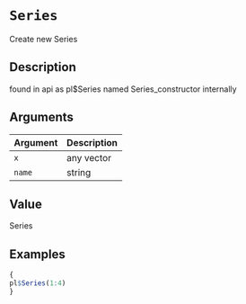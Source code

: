 # `Series`

Create new Series


## Description

found in api as pl$Series named Series_constructor internally


## Arguments

Argument      |Description
------------- |----------------
`x`     |     any vector
`name`     |     string


## Value

Series


## Examples

```r
{
pl$Series(1:4)
}
```


